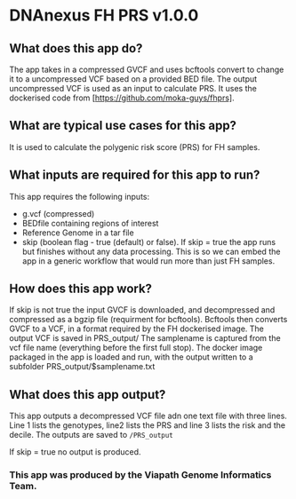 # DNAnexus FH PRS v1.0.0

## What does this app do?
The app takes in a compressed GVCF and uses bcftools convert to change it to a uncompressed VCF based on a provided BED file.
The output uncompressed VCF is used as an input to calculate PRS. It uses the dockerised code from [https://github.com/moka-guys/fhprs].

## What are typical use cases for this app?
It is used to calculate the polygenic risk score (PRS) for FH samples.

## What inputs are required for this app to run?
This app requires the following inputs:

- g.vcf (compressed)
- BEDfile containing regions of interest
- Reference Genome in a tar file
- skip (boolean flag - true (default) or false). If skip = true the app runs but finishes without any data processing. This is so we can embed the app in a generic workflow that would run more than just FH samples.

## How does this app work?
If skip is not true the input GVCF is downloaded, and decompressed and compressed as a bgzip file (requirment for bcftools).
Bcftools then converts GVCF to a VCF, in a format required by the FH dockerised image. The output VCF is saved in PRS_output/
The samplename is captured from the vcf file name (everything before the first full stop).
The docker image packaged in the app is loaded and run, with the output written to a subfolder PRS_output/$samplename.txt

## What does this app output?
This app outputs a decompressed VCF file adn one text file with three lines. 
Line 1 lists the genotypes, line2 lists the PRS and line 3 lists the risk and the decile.
The outputs are saved to `/PRS_output`

If skip = true no output is produced.

### This app was produced by the Viapath Genome Informatics Team.
